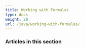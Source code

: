```yaml
---
title: Working with Formulas
type: docs
weight: 20
url: /java/working-with-formulas/
---
```


### **Articles in this section**
